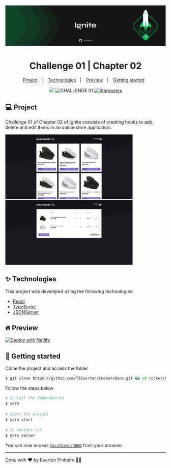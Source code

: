 <h1 align="center">
  <img alt="ignite" title="ignite" src=".github/background-git.png" />
</h1>
<h1 align="center">
  Challenge 01 | Chapter 02
</h1>
<p align="center">
  <a href="#-project">Project</a>&nbsp;&nbsp;&nbsp;|&nbsp;&nbsp;&nbsp;
  <a href="#-technologies">Technologies</a>&nbsp;&nbsp;&nbsp;|&nbsp;&nbsp;&nbsp;
    <a href="#-preview">Preview</a>&nbsp;&nbsp;&nbsp;|&nbsp;&nbsp;&nbsp;
  <a href="#-getting-started">Getting started</a>&nbsp;&nbsp;&nbsp;
</p>

<p align="center">
  <a href="https://www.linkedin.com/in/evertonpinheiroti/"><img src="https://img.shields.io/badge/linkedin-0077B5.svg?style=for-the-badge&logo=linkedin&logoColor=white"></a>
  </a>
  <img src="https://img.shields.io/static/v1?label=CHAPTER&style=for-the-badge&message=02&color=8257E5&labelColor=000000" alt="CHALLENGE 01" />
  <a href="https://github.com/TIEverton/rocketshoes/stargazers">
    <img alt="Stargazers" src="https://img.shields.io/github/stars/TIEverton/rocketshoes?color=8257E5&logo=github&style=for-the-badge">
  </a>
</p>

## 💻 Project

Challenge 01 of Chapter 02 of Ignite consists of creating hooks to add, delete and edit items in an online store application.

<img width="400" src=".github/tela01.png" alt="tela 01" />
<img width="400" src=".github/tela02.png" alt="tela 02" />

## ✨ Technologies

This project was developed using the following technologies:

- [React](https://reactjs.org)
- [TypeScript](https://www.typescriptlang.org/)
- [JSONServer](https://github.com/typicode/json-server)

## 🔥 Preview

[![Deploy with Netlify](https://www.netlify.com/img/deploy/button.svg)](https://rocketshoes-ignite.netlify.app/)

## 🚀 Getting started

Clone the project and access the folder

```bash
$ git clone https://github.com/TIEverton/rocketshoes.git && cd rocketshoes
```

Follow the steps below

```bash
# Install the dependencies
$ yarn

# Start the project
$ yarn start

# In another tab
$ yarn server
```

You can now access [`localhost:3000`](http://localhost:3000) from your browser.

---

Done with ♥ by Everton Pinheiro 👋🏻 

